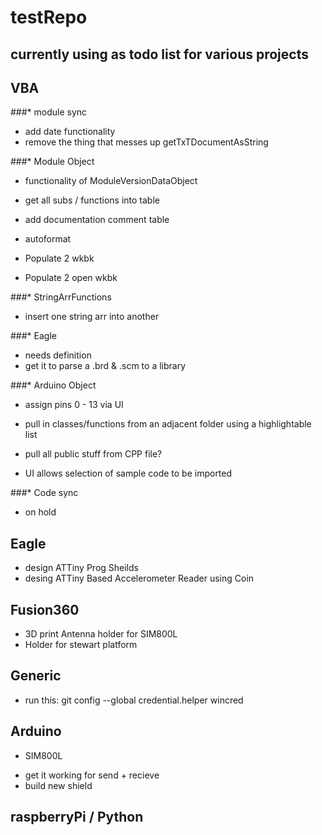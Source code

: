# testRepo

## currently using as todo list for various projects


## VBA
###* module sync
- add date functionality
- remove the thing that messes up getTxTDocumentAsString

###* Module Object

- functionality of ModuleVersionDataObject

- get all subs / functions into table
- add documentation comment table
- autoformat
- Populate 2 wkbk
- Populate 2 open wkbk

###* StringArrFunctions
- insert one string arr into another

###* Eagle
- needs definition
- get it to parse a .brd & .scm to a library

###* Arduino Object
- assign pins 0 - 13 via UI
- pull in classes/functions from an adjacent folder using a highlightable list
- pull all public stuff from CPP file?

- UI allows selection of sample code to be imported

###* Code sync
- on hold


## Eagle
- design ATTiny Prog Sheilds
- desing ATTiny Based Accelerometer Reader using Coin

## Fusion360
- 3D print Antenna holder for SIM800L
- Holder for stewart platform

## Generic
* run this: git config --global credential.helper wincred

## Arduino
* SIM800L
- get it working for send + recieve
- build new shield

## raspberryPi / Python
